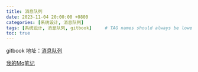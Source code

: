 ```yaml
---
title: 消息队列
date: 2023-11-04 20:00:00 +0800
categories: [系统设计, 消息队列]
tags: [系统设计, 消息队列, gitbook]     # TAG names should always be lowercase
toc: true
---
```



gitbook 地址：[消息队列](https://pengluo22s-organization.gitbook.io/xiao-xi-dui-lie/)

[我的Mq笔记](https://app.gitbook.com/o/BOTOJkdCTaNzBc7UqpZI/s/XGBcGKJUxYKA1RmmbNlm/)
